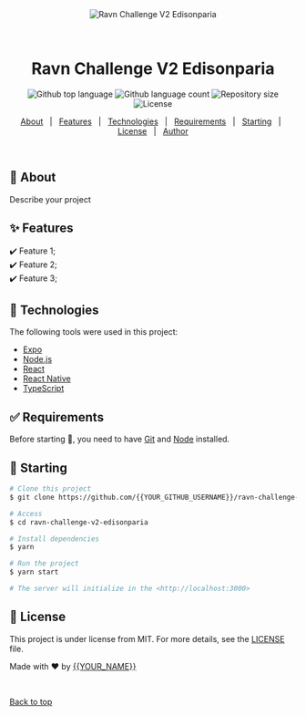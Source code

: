 <div align="center" id="top"> 
  <img src="./.github/app.gif" alt="Ravn Challenge V2 Edisonparia" />

  &#xa0;

  <!-- <a href="https://ravnchallengev2edisonparia.netlify.app">Demo</a> -->
</div>

<h1 align="center">Ravn Challenge V2 Edisonparia</h1>

<p align="center">
  <img alt="Github top language" src="https://img.shields.io/github/languages/top/{{YOUR_GITHUB_USERNAME}}/ravn-challenge-v2-edisonparia?color=56BEB8">

  <img alt="Github language count" src="https://img.shields.io/github/languages/count/{{YOUR_GITHUB_USERNAME}}/ravn-challenge-v2-edisonparia?color=56BEB8">

  <img alt="Repository size" src="https://img.shields.io/github/repo-size/{{YOUR_GITHUB_USERNAME}}/ravn-challenge-v2-edisonparia?color=56BEB8">

  <img alt="License" src="https://img.shields.io/github/license/{{YOUR_GITHUB_USERNAME}}/ravn-challenge-v2-edisonparia?color=56BEB8">

  <!-- <img alt="Github issues" src="https://img.shields.io/github/issues/{{YOUR_GITHUB_USERNAME}}/ravn-challenge-v2-edisonparia?color=56BEB8" /> -->

  <!-- <img alt="Github forks" src="https://img.shields.io/github/forks/{{YOUR_GITHUB_USERNAME}}/ravn-challenge-v2-edisonparia?color=56BEB8" /> -->

  <!-- <img alt="Github stars" src="https://img.shields.io/github/stars/{{YOUR_GITHUB_USERNAME}}/ravn-challenge-v2-edisonparia?color=56BEB8" /> -->
</p>

<!-- Status -->

<!-- <h4 align="center"> 
	🚧  Ravn Challenge V2 Edisonparia 🚀 Under construction...  🚧
</h4> 

<hr> -->

<p align="center">
  <a href="#dart-about">About</a> &#xa0; | &#xa0; 
  <a href="#sparkles-features">Features</a> &#xa0; | &#xa0;
  <a href="#rocket-technologies">Technologies</a> &#xa0; | &#xa0;
  <a href="#white_check_mark-requirements">Requirements</a> &#xa0; | &#xa0;
  <a href="#checkered_flag-starting">Starting</a> &#xa0; | &#xa0;
  <a href="#memo-license">License</a> &#xa0; | &#xa0;
  <a href="https://github.com/{{YOUR_GITHUB_USERNAME}}" target="_blank">Author</a>
</p>

<br>

## :dart: About ##

Describe your project

## :sparkles: Features ##

:heavy_check_mark: Feature 1;\
:heavy_check_mark: Feature 2;\
:heavy_check_mark: Feature 3;

## :rocket: Technologies ##

The following tools were used in this project:

- [Expo](https://expo.io/)
- [Node.js](https://nodejs.org/en/)
- [React](https://pt-br.reactjs.org/)
- [React Native](https://reactnative.dev/)
- [TypeScript](https://www.typescriptlang.org/)

## :white_check_mark: Requirements ##

Before starting :checkered_flag:, you need to have [Git](https://git-scm.com) and [Node](https://nodejs.org/en/) installed.

## :checkered_flag: Starting ##

```bash
# Clone this project
$ git clone https://github.com/{{YOUR_GITHUB_USERNAME}}/ravn-challenge-v2-edisonparia

# Access
$ cd ravn-challenge-v2-edisonparia

# Install dependencies
$ yarn

# Run the project
$ yarn start

# The server will initialize in the <http://localhost:3000>
```

## :memo: License ##

This project is under license from MIT. For more details, see the [LICENSE](LICENSE.md) file.


Made with :heart: by <a href="https://github.com/{{YOUR_GITHUB_USERNAME}}" target="_blank">{{YOUR_NAME}}</a>

&#xa0;

<a href="#top">Back to top</a>
